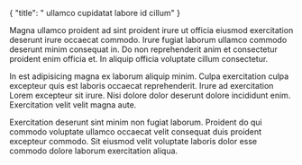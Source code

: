 {
  "title": " ullamco cupidatat labore id cillum"
}

Magna ullamco proident ad sint proident irure ut officia eiusmod exercitation deserunt irure occaecat commodo. Irure fugiat laborum ullamco commodo deserunt minim consequat in. Do non reprehenderit anim et consectetur proident enim officia et. In aliquip officia voluptate cillum consectetur.

In est adipisicing magna ex laborum aliquip minim. Culpa exercitation culpa excepteur quis est laboris occaecat reprehenderit. Irure ad exercitation Lorem excepteur sit irure. Nisi dolore dolor deserunt dolore incididunt enim. Exercitation velit velit magna aute.

Exercitation deserunt sint minim non fugiat laborum. Proident do qui commodo voluptate ullamco occaecat velit consequat duis proident excepteur commodo. Sit eiusmod velit voluptate laboris dolor esse commodo dolore laborum exercitation aliqua.